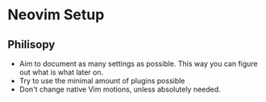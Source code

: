 # Neovim Setup

## Philisopy

- Aim to document as many settings as possible. This way you can figure out what is what later on.
- Try to use the minimal amount of plugins possible
- Don't change native Vim motions, unless absolutely needed.
